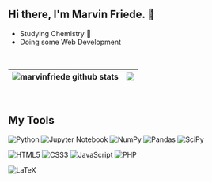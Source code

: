 ## Hi there, I'm Marvin Friede. 👋

- Studying Chemistry :test_tube:
- Doing some Web Development

<br>

| <img align="center" src="https://github-readme-stats-marvinfriede.vercel.app/api?username=marvinfriede&show_icons=true&hide_border=true&count_private=true&theme=darcula" alt="marvinfriede github stats" /> | <img align="center" src="https://github-readme-stats-marvinfriede.vercel.app/api/top-langs/?username=marvinfriede&layout=compact&hide_border=true&hide=jupyter%20notebook&langs_count=8&count_private=true&theme=darcula" /> |
| ------------- | ------------- |

<br>

## My Tools   
![Python](https://img.shields.io/badge/python-3670A0?style=for-the-badge&logo=python&logoColor=ffdd54)
![Jupyter Notebook](https://img.shields.io/badge/jupyter-%23FA0F00.svg?style=for-the-badge&logo=jupyter&logoColor=white)
![NumPy](https://img.shields.io/badge/numpy-%23013243.svg?style=for-the-badge&logo=numpy&logoColor=white)
![Pandas](https://img.shields.io/badge/pandas-%23150458.svg?style=for-the-badge&logo=pandas&logoColor=white)
![SciPy](https://img.shields.io/badge/SciPy-%230C55A5.svg?style=for-the-badge&logo=scipy&logoColor=%white)

![HTML5](https://img.shields.io/badge/html5-%23E34F26.svg?style=for-the-badge&logo=html5&logoColor=white) ![CSS3](https://img.shields.io/badge/css3-%231572B6.svg?style=for-the-badge&logo=css3&logoColor=white) ![JavaScript](https://img.shields.io/badge/javascript-%23323330.svg?style=for-the-badge&logo=javascript&logoColor=%23F7DF1E) ![PHP](https://img.shields.io/badge/php-%23777BB4.svg?style=for-the-badge&logo=php&logoColor=white)  

![LaTeX](https://img.shields.io/badge/latex-%23008080.svg?style=for-the-badge&logo=latex&logoColor=white)
